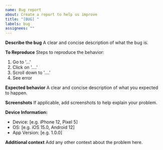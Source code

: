 ```yaml
---
name: Bug report
about: Create a report to help us improve
title: "[BUG] "
labels: bug
assignees: ""
---
```


**Describe the bug**
A clear and concise description of what the bug is.

**To Reproduce**
Steps to reproduce the behavior:

1. Go to '...'
2. Click on '....'
3. Scroll down to '....'
4. See error

**Expected behavior**
A clear and concise description of what you expected to happen.

**Screenshots**
If applicable, add screenshots to help explain your problem.

**Device Information:**

- Device: [e.g. iPhone 12, Pixel 5]
- OS: [e.g. iOS 15.0, Android 12]
- App Version: [e.g. 1.0.0]

**Additional context**
Add any other context about the problem here.
